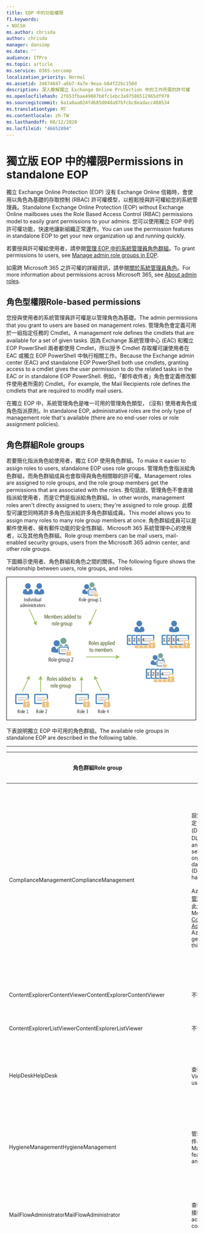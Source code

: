 ```yaml
---
title: EOP 中的功能權限
f1.keywords:
- NOCSH
ms.author: chrisda
author: chrisda
manager: dansimp
ms.date: ''
audience: ITPro
ms.topic: article
ms.service: O365-seccomp
localization_priority: Normal
ms.assetid: 34674847-a6b7-4a7e-9eaa-b64f22bc150d
description: 深入瞭解獨立 Exchange Online Protection 中的工作所需的許可權
ms.openlocfilehash: 2f653fbae49087b8fc1ebc3a97586512965df970
ms.sourcegitcommit: 6a1a8aa024fd685d04da97bfcbc8eadacc488534
ms.translationtype: MT
ms.contentlocale: zh-TW
ms.lasthandoff: 08/12/2020
ms.locfileid: "46652894"
---
```

# <a name="permissions-in-standalone-eop"></a><span data-ttu-id="ec626-103">獨立版 EOP 中的權限</span><span class="sxs-lookup"><span data-stu-id="ec626-103">Permissions in standalone EOP</span></span>

<span data-ttu-id="ec626-104">獨立 Exchange Online Protection (EOP) 沒有 Exchange Online 信箱時，會使用以角色為基礎的存取控制 (RBAC) 許可權模型，以輕鬆授與許可權給您的系統管理員。</span><span class="sxs-lookup"><span data-stu-id="ec626-104">Standalone Exchange Online Protection (EOP) without Exchange Online mailboxes uses the Role Based Access Control (RBAC) permissions model to easily grant permissions to your admins.</span></span> <span data-ttu-id="ec626-105">您可以使用獨立 EOP 中的許可權功能，快速地讓新組織正常運作。</span><span class="sxs-lookup"><span data-stu-id="ec626-105">You can use the permission features in standalone EOP to get your new organization up and running quickly.</span></span>

<span data-ttu-id="ec626-106">若要授與許可權給使用者，請參閱[管理 EOP 中的系統管理員角色群組](manage-admin-role-group-permissions-in-eop.md)。</span><span class="sxs-lookup"><span data-stu-id="ec626-106">To grant permissions to users, see [Manage admin role groups in EOP](manage-admin-role-group-permissions-in-eop.md).</span></span>

<span data-ttu-id="ec626-107">如需跨 Microsoft 365 之許可權的詳細資訊，請參閱[關於系統管理員角色](https://docs.microsoft.com/microsoft-365/admin/add-users/about-admin-roles)。</span><span class="sxs-lookup"><span data-stu-id="ec626-107">For more information about permissions across Microsoft 365, see [About admin roles](https://docs.microsoft.com/microsoft-365/admin/add-users/about-admin-roles).</span></span>

## <a name="role-based-permissions"></a><span data-ttu-id="ec626-108">角色型權限</span><span class="sxs-lookup"><span data-stu-id="ec626-108">Role-based permissions</span></span>

<span data-ttu-id="ec626-109">您授與使用者的系統管理員許可權是以管理角色為基礎。</span><span class="sxs-lookup"><span data-stu-id="ec626-109">The admin permissions that you grant to users are based on management roles.</span></span> <span data-ttu-id="ec626-110">管理角色會定義可用於一組指定任務的 Cmdlet。</span><span class="sxs-lookup"><span data-stu-id="ec626-110">A management role defines the cmdlets that are available for a set of given tasks.</span></span> <span data-ttu-id="ec626-111">因為 Exchange 系統管理中心 (EAC) 和獨立 EOP PowerShell 兩者都使用 Cmdlet，所以授予 Cmdlet 存取權可讓使用者在 EAC 或獨立 EOP PowerShell 中執行相關工作。</span><span class="sxs-lookup"><span data-stu-id="ec626-111">Because the Exchange admin center (EAC) and standalone EOP PowerShell both use cmdlets, granting access to a cmdlet gives the user permission to do the related tasks in the EAC or in standalone EOP PowerShell.</span></span> <span data-ttu-id="ec626-112">例如，「郵件收件者」角色會定義修改郵件使用者所需的 Cmdlet。</span><span class="sxs-lookup"><span data-stu-id="ec626-112">For example, the Mail Recipients role defines the cmdlets that are required to modify mail users.</span></span>

<span data-ttu-id="ec626-113">在獨立 EOP 中，系統管理角色是唯一可用的管理角色類型， (沒有) 使用者角色或角色指派原則。</span><span class="sxs-lookup"><span data-stu-id="ec626-113">In standalone EOP, administrative roles are the only type of management role that's available (there are no end-user roles or role assignment policies).</span></span>

## <a name="role-groups"></a><span data-ttu-id="ec626-114">角色群組</span><span class="sxs-lookup"><span data-stu-id="ec626-114">Role groups</span></span>

<span data-ttu-id="ec626-115">若要簡化指派角色給使用者，獨立 EOP 使用角色群組。</span><span class="sxs-lookup"><span data-stu-id="ec626-115">To make it easier to assign roles to users, standalone EOP uses role groups.</span></span> <span data-ttu-id="ec626-116">管理角色會指派給角色群組，而角色群組成員也會取得與角色相關聯的許可權。</span><span class="sxs-lookup"><span data-stu-id="ec626-116">Management roles are assigned to role groups, and the role group members get the permissions that are associated with the roles.</span></span> <span data-ttu-id="ec626-117">換句話說，管理角色不會直接指派給使用者，而是它們是指派給角色群組。</span><span class="sxs-lookup"><span data-stu-id="ec626-117">In other words, management roles aren't directly assigned to users; they're assigned to role group.</span></span> <span data-ttu-id="ec626-118">此模型可讓您同時將許多角色指派給許多角色群組成員。</span><span class="sxs-lookup"><span data-stu-id="ec626-118">This model allows you to assign many roles to many role group members at once.</span></span> <span data-ttu-id="ec626-119">角色群組成員可以是郵件使用者、擁有郵件功能的安全性群組、Microsoft 365 系統管理中心的使用者，以及其他角色群組。</span><span class="sxs-lookup"><span data-stu-id="ec626-119">Role group members can be mail users, mail-enabled security groups, users from the Microsoft 365 admin center, and other role groups.</span></span>

<span data-ttu-id="ec626-120">下圖顯示使用者、角色群組和角色之間的關係。</span><span class="sxs-lookup"><span data-stu-id="ec626-120">The following figure shows the relationship between users, role groups, and roles.</span></span>

![角色、角色群組和成員關係](../../media/ITPro_Security_RBAC_EXO_SimplifiedRoleGroupRelationship.png)

<span data-ttu-id="ec626-122">下表說明獨立 EOP 中可用的角色群組。</span><span class="sxs-lookup"><span data-stu-id="ec626-122">The available role groups in standalone EOP are described in the following table.</span></span>

****

|<span data-ttu-id="ec626-123">角色群組</span><span class="sxs-lookup"><span data-stu-id="ec626-123">Role group</span></span>|<span data-ttu-id="ec626-124">描述</span><span class="sxs-lookup"><span data-stu-id="ec626-124">Description</span></span>|<span data-ttu-id="ec626-125">已指派預設角色</span><span class="sxs-lookup"><span data-stu-id="ec626-125">Default roles assigned</span></span>|
|---|---|---|
|<span data-ttu-id="ec626-126">ComplianceManagement</span><span class="sxs-lookup"><span data-stu-id="ec626-126">ComplianceManagement</span></span>|<span data-ttu-id="ec626-127">設定及管理組織內的規範設定，包括資料遺失防護 (DLP) （如果您的訂閱具有 DLP 功能）。</span><span class="sxs-lookup"><span data-stu-id="ec626-127">Configure and manage compliance settings within the organization, including data loss prevention (DLP) if your subscription has DLP capabilities.</span></span> <br/><br/> <span data-ttu-id="ec626-128">Azure AD 中的[合規性系統管理員](https://docs.microsoft.com/azure/active-directory/users-groups-roles/directory-assign-admin-roles#compliance-administrator)角色成員會自動取得此角色群組的許可權。</span><span class="sxs-lookup"><span data-stu-id="ec626-128">Members of the [Compliance Administrator](https://docs.microsoft.com/azure/active-directory/users-groups-roles/directory-assign-admin-roles#compliance-administrator) role in Azure AD automatically get the permissions of this role group.</span></span>|<span data-ttu-id="ec626-129">稽核記錄</span><span class="sxs-lookup"><span data-stu-id="ec626-129">Audit Logs</span></span> <br/><br/> <span data-ttu-id="ec626-130">合規性管理</span><span class="sxs-lookup"><span data-stu-id="ec626-130">Compliance Administration</span></span> <br/><br/> <span data-ttu-id="ec626-131">資訊版權管理</span><span class="sxs-lookup"><span data-stu-id="ec626-131">Information Rights Management</span></span> <br/><br/> <span data-ttu-id="ec626-132">保留管理</span><span class="sxs-lookup"><span data-stu-id="ec626-132">Retention Management</span></span> <br/><br/> <span data-ttu-id="ec626-133">僅限檢視稽核記錄</span><span class="sxs-lookup"><span data-stu-id="ec626-133">View-Only Audit Logs</span></span> <br/><br/> <span data-ttu-id="ec626-134">僅限檢視組態</span><span class="sxs-lookup"><span data-stu-id="ec626-134">View-Only Configuration</span></span> <br/><br/> <span data-ttu-id="ec626-135">僅限檢視收件者</span><span class="sxs-lookup"><span data-stu-id="ec626-135">View-Only Recipients</span></span>|
|<span data-ttu-id="ec626-136">ContentExplorerContentViewer</span><span class="sxs-lookup"><span data-stu-id="ec626-136">ContentExplorerContentViewer</span></span>|<span data-ttu-id="ec626-137">不會使用。</span><span class="sxs-lookup"><span data-stu-id="ec626-137">Not used.</span></span>|<span data-ttu-id="ec626-138">資料分類內容檢視器</span><span class="sxs-lookup"><span data-stu-id="ec626-138">Data Classification Content Viewer</span></span>|
|<span data-ttu-id="ec626-139">ContentExplorerListViewer</span><span class="sxs-lookup"><span data-stu-id="ec626-139">ContentExplorerListViewer</span></span>|<span data-ttu-id="ec626-140">不會使用。</span><span class="sxs-lookup"><span data-stu-id="ec626-140">Not used.</span></span>|<span data-ttu-id="ec626-141">資料分類清單檢視器</span><span class="sxs-lookup"><span data-stu-id="ec626-141">Data Classification List Viewer</span></span>|
|<span data-ttu-id="ec626-142">HelpDesk</span><span class="sxs-lookup"><span data-stu-id="ec626-142">HelpDesk</span></span>|<span data-ttu-id="ec626-143">查看和管理郵件使用者。</span><span class="sxs-lookup"><span data-stu-id="ec626-143">View and manage mail users.</span></span>|<span data-ttu-id="ec626-144">重設密碼</span><span class="sxs-lookup"><span data-stu-id="ec626-144">Reset Password</span></span> <br/><br/> <span data-ttu-id="ec626-145">使用者選項</span><span class="sxs-lookup"><span data-stu-id="ec626-145">User Options</span></span> <br/><br/> <span data-ttu-id="ec626-146">僅限檢視收件者</span><span class="sxs-lookup"><span data-stu-id="ec626-146">View-Only Recipients</span></span>|
|<span data-ttu-id="ec626-147">HygieneManagement</span><span class="sxs-lookup"><span data-stu-id="ec626-147">HygieneManagement</span></span>|<span data-ttu-id="ec626-148">管理保護功能 (反垃圾郵件、反惡意程式碼等 ) 。</span><span class="sxs-lookup"><span data-stu-id="ec626-148">Manage protection features (anti-spam, anti-malware, etc.).</span></span>|<span data-ttu-id="ec626-149">傳輸衛生</span><span class="sxs-lookup"><span data-stu-id="ec626-149">Transport Hygiene</span></span> <br/><br/> <span data-ttu-id="ec626-150">僅限檢視組態</span><span class="sxs-lookup"><span data-stu-id="ec626-150">View-Only Configuration</span></span> <br/><br/> <span data-ttu-id="ec626-151">僅限檢視收件者</span><span class="sxs-lookup"><span data-stu-id="ec626-151">View-Only Recipients</span></span>|
|<span data-ttu-id="ec626-152">MailFlowAdministrator</span><span class="sxs-lookup"><span data-stu-id="ec626-152">MailFlowAdministrator</span></span>|<span data-ttu-id="ec626-153">查看及管理公認的網域和連接器</span><span class="sxs-lookup"><span data-stu-id="ec626-153">View and manage accepted domains and connectors</span></span>|<span data-ttu-id="ec626-154">遠端和公認的網域</span><span class="sxs-lookup"><span data-stu-id="ec626-154">Remote and Accepted Domains</span></span> <br/><br/> <span data-ttu-id="ec626-155">僅限檢視收件者</span><span class="sxs-lookup"><span data-stu-id="ec626-155">View-Only Recipients</span></span>|
|<span data-ttu-id="ec626-156">OrganizationManagement</span><span class="sxs-lookup"><span data-stu-id="ec626-156">OrganizationManagement</span></span>|<span data-ttu-id="ec626-157">整個組織的系統管理員存取權，以及執行幾乎任何工作的功能。</span><span class="sxs-lookup"><span data-stu-id="ec626-157">Admin access to the entire organization and the ability to perform almost any task.</span></span> <br/><br/> <span data-ttu-id="ec626-158">Azure AD 中[全域系統管理員](https://docs.microsoft.com/azure/active-directory/users-groups-roles/directory-assign-admin-roles#global-administrator--company-administrator)角色的成員會自動取得此角色群組的許可權。</span><span class="sxs-lookup"><span data-stu-id="ec626-158">Members of the [Global Administrator](https://docs.microsoft.com/azure/active-directory/users-groups-roles/directory-assign-admin-roles#global-administrator--company-administrator) role in Azure AD automatically get the permissions of this role group.</span></span> <br/><br/> <span data-ttu-id="ec626-159">**重要**：由於 OrganizationManagement 角色群組是功能強大的角色，因此只有執行組織層級管理工作的使用者才應成為這個角色群組的成員。</span><span class="sxs-lookup"><span data-stu-id="ec626-159">**Important**: Because the OrganizationManagement role group is a powerful role, only users that perform organizational-level administrative tasks should be members of this role group.</span></span>|<span data-ttu-id="ec626-160">軟體</span><span class="sxs-lookup"><span data-stu-id="ec626-160">AntiMalware</span></span> <br/><br/> <span data-ttu-id="ec626-161">反垃圾郵件</span><span class="sxs-lookup"><span data-stu-id="ec626-161">AntiSpam</span></span> <br/><br/> <span data-ttu-id="ec626-162">稽核記錄</span><span class="sxs-lookup"><span data-stu-id="ec626-162">Audit Logs</span></span> <br/><br/> <span data-ttu-id="ec626-163">合規性系統管理員</span><span class="sxs-lookup"><span data-stu-id="ec626-163">Compliance Administrator</span></span> <br/><br/> <span data-ttu-id="ec626-164">動態通訊群組</span><span class="sxs-lookup"><span data-stu-id="ec626-164">Distribution Groups</span></span> <br/><br/> <span data-ttu-id="ec626-165">資訊版權管理</span><span class="sxs-lookup"><span data-stu-id="ec626-165">Information Rights Management</span></span> <br/><br/> <span data-ttu-id="ec626-166">建立郵件收件者</span><span class="sxs-lookup"><span data-stu-id="ec626-166">Mail Recipient Creation</span></span> <br/><br/> <span data-ttu-id="ec626-167">郵件收件者</span><span class="sxs-lookup"><span data-stu-id="ec626-167">Mail Recipients</span></span> <br/><br/> <span data-ttu-id="ec626-168">郵件追蹤</span><span class="sxs-lookup"><span data-stu-id="ec626-168">Message Tracking</span></span> <br/><br/> <span data-ttu-id="ec626-169">移轉</span><span class="sxs-lookup"><span data-stu-id="ec626-169">Migration</span></span> <br/><br/> <span data-ttu-id="ec626-170">組織用戶端存取</span><span class="sxs-lookup"><span data-stu-id="ec626-170">Organization Client Access</span></span> <br/><br/> <span data-ttu-id="ec626-171">組織組態</span><span class="sxs-lookup"><span data-stu-id="ec626-171">Organization Configuration</span></span> <br/><br/> <span data-ttu-id="ec626-172">組織傳輸設定</span><span class="sxs-lookup"><span data-stu-id="ec626-172">Organization Transport Settings</span></span> <br/><br/> <span data-ttu-id="ec626-173">隔離</span><span class="sxs-lookup"><span data-stu-id="ec626-173">Quarantine</span></span> <br/><br/> <span data-ttu-id="ec626-174">收件者原則</span><span class="sxs-lookup"><span data-stu-id="ec626-174">Recipient Policies</span></span> <br/><br/> <span data-ttu-id="ec626-175">遠端和公認的網域</span><span class="sxs-lookup"><span data-stu-id="ec626-175">Remote and Accepted Domains</span></span> <br/><br/> <span data-ttu-id="ec626-176">重設密碼</span><span class="sxs-lookup"><span data-stu-id="ec626-176">Reset Password</span></span> <br/><br/> <span data-ttu-id="ec626-177">保留管理</span><span class="sxs-lookup"><span data-stu-id="ec626-177">Retention Management</span></span> <br/><br/> <span data-ttu-id="ec626-178">角色管理</span><span class="sxs-lookup"><span data-stu-id="ec626-178">Role Management</span></span> <br/><br/> <span data-ttu-id="ec626-179">安全性系統管理員</span><span class="sxs-lookup"><span data-stu-id="ec626-179">Security Administrator</span></span> <br/><br/> <span data-ttu-id="ec626-180">安全性群組建立和成員資格</span><span class="sxs-lookup"><span data-stu-id="ec626-180">Security Group Creation and Membership</span></span> <br/><br/> <span data-ttu-id="ec626-181">安全性讀取者</span><span class="sxs-lookup"><span data-stu-id="ec626-181">Security Reader</span></span> <br/><br/> <span data-ttu-id="ec626-182">敏感度標籤系統管理員</span><span class="sxs-lookup"><span data-stu-id="ec626-182">Sensitivity Label Administrator</span></span> <br/><br/> <span data-ttu-id="ec626-183">監督</span><span class="sxs-lookup"><span data-stu-id="ec626-183">Supervision</span></span> <br/><br/> <span data-ttu-id="ec626-184">傳輸衛生</span><span class="sxs-lookup"><span data-stu-id="ec626-184">Transport Hygiene</span></span> <br/><br/> <span data-ttu-id="ec626-185">傳輸規則</span><span class="sxs-lookup"><span data-stu-id="ec626-185">Transport Rules</span></span> <br/><br/> <span data-ttu-id="ec626-186">使用者選項</span><span class="sxs-lookup"><span data-stu-id="ec626-186">User Options</span></span> <br/><br/> <span data-ttu-id="ec626-187">View-Only 反惡意程式碼</span><span class="sxs-lookup"><span data-stu-id="ec626-187">View-Only AntiMalware</span></span> <br/><br/> <span data-ttu-id="ec626-188">View-Only 反垃圾郵件</span><span class="sxs-lookup"><span data-stu-id="ec626-188">View-Only AntiSpam</span></span> <br/><br/> <span data-ttu-id="ec626-189">僅限檢視稽核記錄</span><span class="sxs-lookup"><span data-stu-id="ec626-189">View-Only Audit Logs</span></span> <br/><br/> <span data-ttu-id="ec626-190">僅限檢視組態</span><span class="sxs-lookup"><span data-stu-id="ec626-190">View-Only Configuration</span></span> <br/><br/> <span data-ttu-id="ec626-191">View-Only 隔離</span><span class="sxs-lookup"><span data-stu-id="ec626-191">View-Only Quarantine</span></span> <br/><br/> <span data-ttu-id="ec626-192">僅限檢視收件者</span><span class="sxs-lookup"><span data-stu-id="ec626-192">View-Only Recipients</span></span> <br/><br/> <span data-ttu-id="ec626-193">View-Only 威脅情報</span><span class="sxs-lookup"><span data-stu-id="ec626-193">View-Only Threat Intelligence</span></span>|
|<span data-ttu-id="ec626-194">QuarantineAdministrator</span><span class="sxs-lookup"><span data-stu-id="ec626-194">QuarantineAdministrator</span></span>|<span data-ttu-id="ec626-195">管理所有收件者的隔離郵件。</span><span class="sxs-lookup"><span data-stu-id="ec626-195">Manage quarantined messages for all recipients.</span></span>|<span data-ttu-id="ec626-196">隔離</span><span class="sxs-lookup"><span data-stu-id="ec626-196">Quarantine</span></span>|
|<span data-ttu-id="ec626-197">RecipientManagement</span><span class="sxs-lookup"><span data-stu-id="ec626-197">RecipientManagement</span></span>|<span data-ttu-id="ec626-198">建立、管理及移除組織中的收件者物件。</span><span class="sxs-lookup"><span data-stu-id="ec626-198">Create, manage, and remove recipient objects in the organization.</span></span>|<span data-ttu-id="ec626-199">動態通訊群組</span><span class="sxs-lookup"><span data-stu-id="ec626-199">Distribution Groups</span></span> <br/><br/> <span data-ttu-id="ec626-200">建立郵件收件者</span><span class="sxs-lookup"><span data-stu-id="ec626-200">Mail Recipient Creation</span></span> <br/><br/> <span data-ttu-id="ec626-201">郵件收件者</span><span class="sxs-lookup"><span data-stu-id="ec626-201">Mail Recipients</span></span> <br/><br/> <span data-ttu-id="ec626-202">郵件追蹤</span><span class="sxs-lookup"><span data-stu-id="ec626-202">Message Tracking</span></span> <br/><br/> <span data-ttu-id="ec626-203">移轉</span><span class="sxs-lookup"><span data-stu-id="ec626-203">Migration</span></span> <br/><br/> <span data-ttu-id="ec626-204">收件者原則</span><span class="sxs-lookup"><span data-stu-id="ec626-204">Recipient Policies</span></span> <br/><br/> <span data-ttu-id="ec626-205">重設密碼</span><span class="sxs-lookup"><span data-stu-id="ec626-205">Reset Password</span></span>|
|<span data-ttu-id="ec626-206">RecordsManagement</span><span class="sxs-lookup"><span data-stu-id="ec626-206">RecordsManagement</span></span>|<span data-ttu-id="ec626-207">設定符合性功能，例如保留原則標記、郵件分類和郵件流程規則 (也稱為傳輸規則) 。</span><span class="sxs-lookup"><span data-stu-id="ec626-207">Configure compliance features, such as retention policy tags, message classifications, and mail flow rules (also known as transport rules).</span></span>|<span data-ttu-id="ec626-208">郵件追蹤</span><span class="sxs-lookup"><span data-stu-id="ec626-208">Message Tracking</span></span> <br/><br/> <span data-ttu-id="ec626-209">保留管理</span><span class="sxs-lookup"><span data-stu-id="ec626-209">Retention Management</span></span> <br/><br/> <span data-ttu-id="ec626-210">傳輸規則</span><span class="sxs-lookup"><span data-stu-id="ec626-210">Transport Rules</span></span>|
|<span data-ttu-id="ec626-211">SecurityAdministrator</span><span class="sxs-lookup"><span data-stu-id="ec626-211">SecurityAdministrator</span></span>|<span data-ttu-id="ec626-212">設定組織中的所有保護方面 (反垃圾郵件、反惡意程式碼、反欺騙、隔離等等 ) 。</span><span class="sxs-lookup"><span data-stu-id="ec626-212">Configure all aspects of protection in the organization (anti-spam, anti-malware, anti-spoofing, quarantine, etc.).</span></span> <br/><br/> <span data-ttu-id="ec626-213">Azure AD 中的[安全性系統管理員](https://docs.microsoft.com/azure/active-directory/users-groups-roles/directory-assign-admin-roles#security-administrator)角色成員會自動取得此角色群組的許可權。</span><span class="sxs-lookup"><span data-stu-id="ec626-213">Members of the [Security Administrator](https://docs.microsoft.com/azure/active-directory/users-groups-roles/directory-assign-admin-roles#security-administrator) role in Azure AD automatically get the permissions of this role group.</span></span>|<span data-ttu-id="ec626-214">軟體</span><span class="sxs-lookup"><span data-stu-id="ec626-214">AntiMalware</span></span> <br/><br/> <span data-ttu-id="ec626-215">反垃圾郵件</span><span class="sxs-lookup"><span data-stu-id="ec626-215">AntiSpam</span></span> <br/><br/> <span data-ttu-id="ec626-216">稽核記錄</span><span class="sxs-lookup"><span data-stu-id="ec626-216">Audit Logs</span></span> <br/><br/> <span data-ttu-id="ec626-217">隔離</span><span class="sxs-lookup"><span data-stu-id="ec626-217">Quarantine</span></span> <br/><br/> <span data-ttu-id="ec626-218">安全性系統管理員</span><span class="sxs-lookup"><span data-stu-id="ec626-218">Security Administrator</span></span> <br/><br/> <span data-ttu-id="ec626-219">敏感度標籤系統管理員</span><span class="sxs-lookup"><span data-stu-id="ec626-219">Sensitivity Label Administrator</span></span> <br/><br/> <span data-ttu-id="ec626-220">View-Only 反惡意程式碼</span><span class="sxs-lookup"><span data-stu-id="ec626-220">View-Only AntiMalware</span></span> <br/><br/> <span data-ttu-id="ec626-221">View-Only 反垃圾郵件</span><span class="sxs-lookup"><span data-stu-id="ec626-221">View-Only AntiSpam</span></span> <br/><br/> <span data-ttu-id="ec626-222">僅限檢視稽核記錄</span><span class="sxs-lookup"><span data-stu-id="ec626-222">View-Only Audit Logs</span></span> <br/><br/> <span data-ttu-id="ec626-223">View-Only 隔離</span><span class="sxs-lookup"><span data-stu-id="ec626-223">View-Only Quarantine</span></span> <br/><br/> <span data-ttu-id="ec626-224">View-Only 威脅情報</span><span class="sxs-lookup"><span data-stu-id="ec626-224">View-Only Threat Intelligence</span></span>|
|<span data-ttu-id="ec626-225">SecurityReader</span><span class="sxs-lookup"><span data-stu-id="ec626-225">SecurityReader</span></span>|<span data-ttu-id="ec626-226">僅可供查看組織中的所有保護方面 (反垃圾郵件、反惡意程式碼、反欺騙、隔離等 ) 的存取權。</span><span class="sxs-lookup"><span data-stu-id="ec626-226">View-only access to all aspects of protection in the organization (anti-spam, anti-malware, anti-spoofing, quarantine, etc.).</span></span> <br/><br/> <span data-ttu-id="ec626-227">Azure AD 中的[安全性讀者](https://docs.microsoft.com/azure/active-directory/users-groups-roles/directory-assign-admin-roles#security-reader)角色成員會自動取得此角色群組的許可權。</span><span class="sxs-lookup"><span data-stu-id="ec626-227">Members of the [Security Reader](https://docs.microsoft.com/azure/active-directory/users-groups-roles/directory-assign-admin-roles#security-reader) role in Azure AD automatically get the permissions of this role group.</span></span>|<span data-ttu-id="ec626-228">安全性讀取者</span><span class="sxs-lookup"><span data-stu-id="ec626-228">Security Reader</span></span> <br/><br/> <span data-ttu-id="ec626-229">View-Only 反惡意程式碼</span><span class="sxs-lookup"><span data-stu-id="ec626-229">View-Only AntiMalware</span></span> <br/><br/> <span data-ttu-id="ec626-230">View-Only 反垃圾郵件</span><span class="sxs-lookup"><span data-stu-id="ec626-230">View-Only AntiSpam</span></span> <br/><br/> <span data-ttu-id="ec626-231">View-Only 隔離</span><span class="sxs-lookup"><span data-stu-id="ec626-231">View-Only Quarantine</span></span> <br/><br/> <span data-ttu-id="ec626-232">View-Only 威脅情報</span><span class="sxs-lookup"><span data-stu-id="ec626-232">View-Only Threat Intelligence</span></span>|
|<span data-ttu-id="ec626-233">TenantAdmins</span><span class="sxs-lookup"><span data-stu-id="ec626-233">TenantAdmins</span></span>|<span data-ttu-id="ec626-234">這個角色群組中的成員資格能跨服務同步，且為集中管理的。</span><span class="sxs-lookup"><span data-stu-id="ec626-234">Membership in this role group is synchronized across services and managed centrally.</span></span> <span data-ttu-id="ec626-235">根據預設，此角色群組不會被指派任何角色。</span><span class="sxs-lookup"><span data-stu-id="ec626-235">By default, this role group is not assigned any roles.</span></span> <span data-ttu-id="ec626-236">不過，它會是「組織管理」角色群組的成員，並會繼承這些許可權。</span><span class="sxs-lookup"><span data-stu-id="ec626-236">However, it will be a member of the Organization Management role group and will inherit those permissions.</span></span>|<span data-ttu-id="ec626-237">無</span><span class="sxs-lookup"><span data-stu-id="ec626-237">none</span></span>|
|<span data-ttu-id="ec626-238">ViewOnlyOrganizationManagement</span><span class="sxs-lookup"><span data-stu-id="ec626-238">ViewOnlyOrganizationManagement</span></span>|<span data-ttu-id="ec626-239">查看組織中的收件者、保護和設定物件及其屬性。</span><span class="sxs-lookup"><span data-stu-id="ec626-239">View recipient, protection, and configuration objects and their properties in the organization.</span></span>|<span data-ttu-id="ec626-240">合規性系統管理員</span><span class="sxs-lookup"><span data-stu-id="ec626-240">Compliance Administrator</span></span> <br/><br/> <span data-ttu-id="ec626-241">安全性系統管理員</span><span class="sxs-lookup"><span data-stu-id="ec626-241">Security Administrator</span></span> <br/><br/> <span data-ttu-id="ec626-242">安全性讀取者</span><span class="sxs-lookup"><span data-stu-id="ec626-242">Security Reader</span></span> <br/><br/> <span data-ttu-id="ec626-243">敏感度標籤系統管理員</span><span class="sxs-lookup"><span data-stu-id="ec626-243">Sensitivity Label Administrator</span></span> <br/><br/> <span data-ttu-id="ec626-244">僅限檢視組態</span><span class="sxs-lookup"><span data-stu-id="ec626-244">View-Only Configuration</span></span> <br/><br/> <span data-ttu-id="ec626-245">僅限檢視收件者</span><span class="sxs-lookup"><span data-stu-id="ec626-245">View-Only Recipients</span></span>|
|

<span data-ttu-id="ec626-246">如果您在只有少數系統管理員的小型組織中工作，您可能只需要將這些使用者新增至組織管理角色群組，而且您可能永遠不需要使用其他角色群組。</span><span class="sxs-lookup"><span data-stu-id="ec626-246">If you work in a small organization that has only a few admins, you might need to add those users to the Organization Management role group only, and you may never need to use the other role groups.</span></span> <span data-ttu-id="ec626-247">如果您在較大的組織中工作，則可能會有管理員執行特定工作，例如收件者設定。</span><span class="sxs-lookup"><span data-stu-id="ec626-247">If you work in a larger organization, you might have admins who perform specific tasks, such as recipient configuration.</span></span> <span data-ttu-id="ec626-248">在這種情況下，您可能會將一個系統管理員新增至 [收件者管理] 角色群組，並將另一個系統管理員新增至組織管理角色群組。</span><span class="sxs-lookup"><span data-stu-id="ec626-248">In those cases, you might add one admin to the Recipient Management role group, and another admin to the Organization Management role group.</span></span> <span data-ttu-id="ec626-249">這些系統管理員可以管理其特定區域，但不會有管理其不負責之區域的許可權。</span><span class="sxs-lookup"><span data-stu-id="ec626-249">Those admins can then manage their specific areas, but they won't have permissions to manage areas they're not responsible for.</span></span>

<span data-ttu-id="ec626-250">如果 Exchange Online 中的內建角色群組與您的系統管理員職責不符，您可以建立角色群組並新增角色到這些群組。</span><span class="sxs-lookup"><span data-stu-id="ec626-250">If the built-in role groups in Exchange Online don't match the job function of your administrators, you can create role groups and add roles to them.</span></span> <span data-ttu-id="ec626-251">如需詳細資訊，請參閱[Manage role groups in 獨立 EOP](manage-admin-role-group-permissions-in-eop.md)。</span><span class="sxs-lookup"><span data-stu-id="ec626-251">For more information, see [Manage role groups in standalone EOP](manage-admin-role-group-permissions-in-eop.md).</span></span>

## <a name="roles"></a><span data-ttu-id="ec626-252">角色</span><span class="sxs-lookup"><span data-stu-id="ec626-252">Roles</span></span>

<span data-ttu-id="ec626-253">下表說明獨立 EOP 中可用的內建角色。</span><span class="sxs-lookup"><span data-stu-id="ec626-253">The built-in roles that are available in standalone EOP are described in the following table.</span></span>

****

|<span data-ttu-id="ec626-254">Role \* \*</span><span class="sxs-lookup"><span data-stu-id="ec626-254">Role\*\*</span></span>|<span data-ttu-id="ec626-255">描述</span><span class="sxs-lookup"><span data-stu-id="ec626-255">Description</span></span>|<span data-ttu-id="ec626-256">預設角色群組指派</span><span class="sxs-lookup"><span data-stu-id="ec626-256">Default role group assignments</span></span>|
|---|---|---|
|<span data-ttu-id="ec626-257">軟體</span><span class="sxs-lookup"><span data-stu-id="ec626-257">AntiMalware</span></span>|<span data-ttu-id="ec626-258">查看及修改反惡意程式碼功能的設定和報告。</span><span class="sxs-lookup"><span data-stu-id="ec626-258">View and modify the configuration and reports for anti-malware features.</span></span>|<span data-ttu-id="ec626-259">OrganizationManagement</span><span class="sxs-lookup"><span data-stu-id="ec626-259">OrganizationManagement</span></span> <br/><br/> <span data-ttu-id="ec626-260">SecurityAdministrator</span><span class="sxs-lookup"><span data-stu-id="ec626-260">SecurityAdministrator</span></span>|
|<span data-ttu-id="ec626-261">反垃圾郵件</span><span class="sxs-lookup"><span data-stu-id="ec626-261">AntiSpam</span></span>|<span data-ttu-id="ec626-262">查看及修改反垃圾郵件功能的設定和報告。</span><span class="sxs-lookup"><span data-stu-id="ec626-262">View and modify the configuration and reports for anti-spam features.</span></span>|<span data-ttu-id="ec626-263">OrganizationManagement</span><span class="sxs-lookup"><span data-stu-id="ec626-263">OrganizationManagement</span></span> <br/><br/> <span data-ttu-id="ec626-264">SecurityAdministrator</span><span class="sxs-lookup"><span data-stu-id="ec626-264">SecurityAdministrator</span></span>|
|<span data-ttu-id="ec626-265">稽核記錄</span><span class="sxs-lookup"><span data-stu-id="ec626-265">Audit Logs</span></span>|<span data-ttu-id="ec626-266">搜尋系統管理員的審計記錄檔，然後查看結果。</span><span class="sxs-lookup"><span data-stu-id="ec626-266">Search the administrator audit log and view the results.</span></span>|<span data-ttu-id="ec626-267">ComplianceManagement</span><span class="sxs-lookup"><span data-stu-id="ec626-267">ComplianceManagement</span></span> <br/><br/> <span data-ttu-id="ec626-268">OrganizationManagement</span><span class="sxs-lookup"><span data-stu-id="ec626-268">OrganizationManagement</span></span> <br/><br/> <span data-ttu-id="ec626-269">SecurityAdministrator</span><span class="sxs-lookup"><span data-stu-id="ec626-269">SecurityAdministrator</span></span>|
|<span data-ttu-id="ec626-270">合規性管理員<sup>\*</sup></span><span class="sxs-lookup"><span data-stu-id="ec626-270">Compliance Administrator<sup>\*</sup></span></span>||<span data-ttu-id="ec626-271">ComplianceManagement</span><span class="sxs-lookup"><span data-stu-id="ec626-271">ComplianceManagement</span></span> <br/><br/> <span data-ttu-id="ec626-272">OrganizationManagement</span><span class="sxs-lookup"><span data-stu-id="ec626-272">OrganizationManagement</span></span> <br/><br/> <span data-ttu-id="ec626-273">ViewOnlyOrganizationManagement</span><span class="sxs-lookup"><span data-stu-id="ec626-273">ViewOnlyOrganizationManagement</span></span>|
|<span data-ttu-id="ec626-274">資料分類內容檢視器<sup>\*</sup></span><span class="sxs-lookup"><span data-stu-id="ec626-274">Data Classification Content Viewer<sup>\*</sup></span></span>||<span data-ttu-id="ec626-275">ContentExplorerContentViewer</span><span class="sxs-lookup"><span data-stu-id="ec626-275">ContentExplorerContentViewer</span></span>|
|<span data-ttu-id="ec626-276">資料分類清單檢視器<sup>\*</sup></span><span class="sxs-lookup"><span data-stu-id="ec626-276">Data Classification List Viewer<sup>\*</sup></span></span>||
|<span data-ttu-id="ec626-277">動態通訊群組</span><span class="sxs-lookup"><span data-stu-id="ec626-277">Distribution Groups</span></span>|<span data-ttu-id="ec626-278">建立及管理所有通訊群組、擁有郵件功能的安全性群組和成員。</span><span class="sxs-lookup"><span data-stu-id="ec626-278">Create and manage all distribution groups, mail-enabled security groups, and members.</span></span>|<span data-ttu-id="ec626-279">OrganizationManagement</span><span class="sxs-lookup"><span data-stu-id="ec626-279">OrganizationManagement</span></span> <br/><br/> <span data-ttu-id="ec626-280">RecipientManagement</span><span class="sxs-lookup"><span data-stu-id="ec626-280">RecipientManagement</span></span>|
|<span data-ttu-id="ec626-281">資訊版權管理<sup>\*</sup></span><span class="sxs-lookup"><span data-stu-id="ec626-281">Information Rights Management<sup>\*</sup></span></span>||<span data-ttu-id="ec626-282">ComplianceManagement</span><span class="sxs-lookup"><span data-stu-id="ec626-282">ComplianceManagement</span></span> <br/><br/> <span data-ttu-id="ec626-283">OrganizationManagement</span><span class="sxs-lookup"><span data-stu-id="ec626-283">OrganizationManagement</span></span>|
|<span data-ttu-id="ec626-284">建立郵件收件者</span><span class="sxs-lookup"><span data-stu-id="ec626-284">Mail Recipient Creation</span></span>|<span data-ttu-id="ec626-285">建立及移除郵件使用者。</span><span class="sxs-lookup"><span data-stu-id="ec626-285">Create and remove mail users.</span></span>|<span data-ttu-id="ec626-286">OrganizationManagement</span><span class="sxs-lookup"><span data-stu-id="ec626-286">OrganizationManagement</span></span> <br/><br/> <span data-ttu-id="ec626-287">RecipientManagement</span><span class="sxs-lookup"><span data-stu-id="ec626-287">RecipientManagement</span></span>|
|<span data-ttu-id="ec626-288">郵件收件者</span><span class="sxs-lookup"><span data-stu-id="ec626-288">Mail Recipients</span></span>|<span data-ttu-id="ec626-289">修改現有的郵件使用者。</span><span class="sxs-lookup"><span data-stu-id="ec626-289">Modify existing mail users.</span></span>|<span data-ttu-id="ec626-290">OrganizationManagement</span><span class="sxs-lookup"><span data-stu-id="ec626-290">OrganizationManagement</span></span> <br/><br/> <span data-ttu-id="ec626-291">RecipientManagement</span><span class="sxs-lookup"><span data-stu-id="ec626-291">RecipientManagement</span></span>|
|<span data-ttu-id="ec626-292">郵件追蹤<sup>\*</sup></span><span class="sxs-lookup"><span data-stu-id="ec626-292">Message Tracking<sup>\*</sup></span></span>||<span data-ttu-id="ec626-293">OrganizationManagement</span><span class="sxs-lookup"><span data-stu-id="ec626-293">OrganizationManagement</span></span> <br/><br/> <span data-ttu-id="ec626-294">RecipientManagement</span><span class="sxs-lookup"><span data-stu-id="ec626-294">RecipientManagement</span></span> <br/><br/> <span data-ttu-id="ec626-295">記錄管理</span><span class="sxs-lookup"><span data-stu-id="ec626-295">Records Management</span></span>|
|<span data-ttu-id="ec626-296">遷移<sup>\*</sup></span><span class="sxs-lookup"><span data-stu-id="ec626-296">Migration<sup>\*</sup></span></span>||<span data-ttu-id="ec626-297">OrganizationManagement</span><span class="sxs-lookup"><span data-stu-id="ec626-297">OrganizationManagement</span></span> <br/><br/> <span data-ttu-id="ec626-298">RecipientManagement</span><span class="sxs-lookup"><span data-stu-id="ec626-298">RecipientManagement</span></span>|
|<span data-ttu-id="ec626-299">MyBaseOptions</span><span class="sxs-lookup"><span data-stu-id="ec626-299">MyBaseOptions</span></span>|<span data-ttu-id="ec626-300">允許使用者查看其專屬的隔離郵件。</span><span class="sxs-lookup"><span data-stu-id="ec626-300">Allows users to view their own quarantined messages.</span></span> <br/><br/> <span data-ttu-id="ec626-301">這個角色會自動指派給使用者，而且您無法手動指派。</span><span class="sxs-lookup"><span data-stu-id="ec626-301">This role is automatically assigned to users, and you can't assign it manually.</span></span>|<span data-ttu-id="ec626-302">無</span><span class="sxs-lookup"><span data-stu-id="ec626-302">none</span></span>|
|<span data-ttu-id="ec626-303">組織用戶端存取<sup>\*</sup></span><span class="sxs-lookup"><span data-stu-id="ec626-303">Organization Client Access<sup>\*</sup></span></span>||<span data-ttu-id="ec626-304">OrganizationManagement</span><span class="sxs-lookup"><span data-stu-id="ec626-304">OrganizationManagement</span></span>|
|<span data-ttu-id="ec626-305">組織組態</span><span class="sxs-lookup"><span data-stu-id="ec626-305">Organization Configuration</span></span>|<span data-ttu-id="ec626-306">檢視報告。</span><span class="sxs-lookup"><span data-stu-id="ec626-306">View reports.</span></span>|<span data-ttu-id="ec626-307">OrganizationManagement</span><span class="sxs-lookup"><span data-stu-id="ec626-307">OrganizationManagement</span></span>|
|<span data-ttu-id="ec626-308">組織傳輸設定<sup>\*</sup></span><span class="sxs-lookup"><span data-stu-id="ec626-308">Organization Transport Settings<sup>\*</sup></span></span>||<span data-ttu-id="ec626-309">OrganizationManagement</span><span class="sxs-lookup"><span data-stu-id="ec626-309">OrganizationManagement</span></span>|
|<span data-ttu-id="ec626-310">隔離</span><span class="sxs-lookup"><span data-stu-id="ec626-310">Quarantine</span></span>|<span data-ttu-id="ec626-311">管理所有收件者的所有類型的隔離郵件。</span><span class="sxs-lookup"><span data-stu-id="ec626-311">Manage all types of quarantined message for all recipients.</span></span>|<span data-ttu-id="ec626-312">OrganizationManagement</span><span class="sxs-lookup"><span data-stu-id="ec626-312">OrganizationManagement</span></span> <br/><br/> <span data-ttu-id="ec626-313">QuarantineAdministrator</span><span class="sxs-lookup"><span data-stu-id="ec626-313">QuarantineAdministrator</span></span> <br/><br/> <span data-ttu-id="ec626-314">SecurityAdministrator</span><span class="sxs-lookup"><span data-stu-id="ec626-314">SecurityAdministrator</span></span>|
|<span data-ttu-id="ec626-315">收件者原則<sup>\*</sup></span><span class="sxs-lookup"><span data-stu-id="ec626-315">Recipient Policies<sup>\*</sup></span></span>||<span data-ttu-id="ec626-316">OrganizationManagement</span><span class="sxs-lookup"><span data-stu-id="ec626-316">OrganizationManagement</span></span> <br/><br/> <span data-ttu-id="ec626-317">RecipientManagement</span><span class="sxs-lookup"><span data-stu-id="ec626-317">RecipientManagement</span></span>|
|<span data-ttu-id="ec626-318">遠端和公認的網域</span><span class="sxs-lookup"><span data-stu-id="ec626-318">Remote and Accepted Domains</span></span>|<span data-ttu-id="ec626-319">管理遠端網域、公認的網域和連接器。</span><span class="sxs-lookup"><span data-stu-id="ec626-319">Manage remote domains, accepted domains, and connectors.</span></span>|<span data-ttu-id="ec626-320">MailFlowAdministrator</span><span class="sxs-lookup"><span data-stu-id="ec626-320">MailFlowAdministrator</span></span> <br/><br/> <span data-ttu-id="ec626-321">OrganizationManagement</span><span class="sxs-lookup"><span data-stu-id="ec626-321">OrganizationManagement</span></span>|
|<span data-ttu-id="ec626-322">重設密碼<sup>\*</sup></span><span class="sxs-lookup"><span data-stu-id="ec626-322">Reset Password<sup>\*</sup></span></span>||<span data-ttu-id="ec626-323">HelpDesk</span><span class="sxs-lookup"><span data-stu-id="ec626-323">HelpDesk</span></span> <br/><br/> <span data-ttu-id="ec626-324">OrganizationManagement</span><span class="sxs-lookup"><span data-stu-id="ec626-324">OrganizationManagement</span></span> <br/><br/> <span data-ttu-id="ec626-325">RecipientManagement</span><span class="sxs-lookup"><span data-stu-id="ec626-325">RecipientManagement</span></span>|
|<span data-ttu-id="ec626-326">保留管理<sup>\*</sup></span><span class="sxs-lookup"><span data-stu-id="ec626-326">Retention Management<sup>\*</sup></span></span>||<span data-ttu-id="ec626-327">ComplianceManagement</span><span class="sxs-lookup"><span data-stu-id="ec626-327">ComplianceManagement</span></span> <br/><br/> <span data-ttu-id="ec626-328">OrganizationManagement</span><span class="sxs-lookup"><span data-stu-id="ec626-328">OrganizationManagement</span></span> <br/><br/> <span data-ttu-id="ec626-329">RecordsManagement</span><span class="sxs-lookup"><span data-stu-id="ec626-329">RecordsManagement</span></span>|
|<span data-ttu-id="ec626-330">角色管理</span><span class="sxs-lookup"><span data-stu-id="ec626-330">Role Management</span></span>|<span data-ttu-id="ec626-331">建立及管理角色群組。</span><span class="sxs-lookup"><span data-stu-id="ec626-331">Create and manage role groups.</span></span>|<span data-ttu-id="ec626-332">OrganizationManagement</span><span class="sxs-lookup"><span data-stu-id="ec626-332">OrganizationManagement</span></span>|
|<span data-ttu-id="ec626-333">安全性系統管理員</span><span class="sxs-lookup"><span data-stu-id="ec626-333">Security Administrator</span></span>|<span data-ttu-id="ec626-334">管理所有安全性和保護功能的設定和報告。</span><span class="sxs-lookup"><span data-stu-id="ec626-334">Manage the configuration and reports for all security and protection features.</span></span>|<span data-ttu-id="ec626-335">OrganizationManagement</span><span class="sxs-lookup"><span data-stu-id="ec626-335">OrganizationManagement</span></span> <br/><br/> <span data-ttu-id="ec626-336">SecurityAdministrator</span><span class="sxs-lookup"><span data-stu-id="ec626-336">SecurityAdministrator</span></span> <br/><br/> <span data-ttu-id="ec626-337">ViewOnlyOrganizationManagement</span><span class="sxs-lookup"><span data-stu-id="ec626-337">ViewOnlyOrganizationManagement</span></span>|
|<span data-ttu-id="ec626-338">安全性群組建立和成員資格</span><span class="sxs-lookup"><span data-stu-id="ec626-338">Security Group Creation and Membership</span></span>|<span data-ttu-id="ec626-339">建立和管理擁有郵件功能的安全性群組。</span><span class="sxs-lookup"><span data-stu-id="ec626-339">Create and manage mail-enabled security groups.</span></span>|<span data-ttu-id="ec626-340">OrganizationManagement</span><span class="sxs-lookup"><span data-stu-id="ec626-340">OrganizationManagement</span></span>|
|<span data-ttu-id="ec626-341">安全性讀取者</span><span class="sxs-lookup"><span data-stu-id="ec626-341">Security Reader</span></span>|<span data-ttu-id="ec626-342">查看安全性和保護功能的設定和報告。</span><span class="sxs-lookup"><span data-stu-id="ec626-342">View the configuration and reports for security and protection features.</span></span>|<span data-ttu-id="ec626-343">組織管理</span><span class="sxs-lookup"><span data-stu-id="ec626-343">Organization Management</span></span> <br/><br/> <span data-ttu-id="ec626-344">SecurityReader</span><span class="sxs-lookup"><span data-stu-id="ec626-344">SecurityReader</span></span> <br/><br/> <span data-ttu-id="ec626-345">ViewOnlyOrganizationManagement</span><span class="sxs-lookup"><span data-stu-id="ec626-345">ViewOnlyOrganizationManagement</span></span>|
|<span data-ttu-id="ec626-346">敏感度標籤管理員<sup>\*</sup></span><span class="sxs-lookup"><span data-stu-id="ec626-346">Sensitivity Label Administrator<sup>\*</sup></span></span>||<span data-ttu-id="ec626-347">OrganizationManagement</span><span class="sxs-lookup"><span data-stu-id="ec626-347">OrganizationManagement</span></span> <br/><br/> <span data-ttu-id="ec626-348">SecurityAdministrator</span><span class="sxs-lookup"><span data-stu-id="ec626-348">SecurityAdministrator</span></span> <br/><br/> <span data-ttu-id="ec626-349">ViewOnlyOrganizationManagement</span><span class="sxs-lookup"><span data-stu-id="ec626-349">ViewOnlyOrganizationManagement</span></span>|
|<span data-ttu-id="ec626-350">監督<sup>\*</sup></span><span class="sxs-lookup"><span data-stu-id="ec626-350">Supervision<sup>\*</sup></span></span>||<span data-ttu-id="ec626-351">OrganizationManagement</span><span class="sxs-lookup"><span data-stu-id="ec626-351">OrganizationManagement</span></span>|
|<span data-ttu-id="ec626-352">傳輸衛生</span><span class="sxs-lookup"><span data-stu-id="ec626-352">Transport Hygiene</span></span>|<span data-ttu-id="ec626-353">管理反惡意程式碼、反垃圾郵件功能和反欺騙功能。</span><span class="sxs-lookup"><span data-stu-id="ec626-353">Manage anti-malware, anti-spam features, and anti-spoofing features.</span></span>|<span data-ttu-id="ec626-354">HygieneManagement</span><span class="sxs-lookup"><span data-stu-id="ec626-354">HygieneManagement</span></span> <br/><br/> <span data-ttu-id="ec626-355">OrganizationManagement</span><span class="sxs-lookup"><span data-stu-id="ec626-355">OrganizationManagement</span></span>|
|<span data-ttu-id="ec626-356">傳輸規則</span><span class="sxs-lookup"><span data-stu-id="ec626-356">Transport Rules</span></span>|<span data-ttu-id="ec626-357">建立及管理郵件流程規則 (也稱為傳輸規則) 。</span><span class="sxs-lookup"><span data-stu-id="ec626-357">Create and manage mail flow rules (also known as transport rules).</span></span>|<span data-ttu-id="ec626-358">OrganizationManagement</span><span class="sxs-lookup"><span data-stu-id="ec626-358">OrganizationManagement</span></span> <br/><br/> <span data-ttu-id="ec626-359">RecordsManagement</span><span class="sxs-lookup"><span data-stu-id="ec626-359">RecordsManagement</span></span>|
|<span data-ttu-id="ec626-360">使用者選項</span><span class="sxs-lookup"><span data-stu-id="ec626-360">User Options</span></span>|<span data-ttu-id="ec626-361">修改現有的郵件使用者。</span><span class="sxs-lookup"><span data-stu-id="ec626-361">Modify existing mail users.</span></span>|<span data-ttu-id="ec626-362">HelpDesk</span><span class="sxs-lookup"><span data-stu-id="ec626-362">HelpDesk</span></span> <br/><br/> <span data-ttu-id="ec626-363">OrganizationManagement</span><span class="sxs-lookup"><span data-stu-id="ec626-363">OrganizationManagement</span></span>|
|<span data-ttu-id="ec626-364">View-Only 反惡意程式碼</span><span class="sxs-lookup"><span data-stu-id="ec626-364">View-Only AntiMalware</span></span>|<span data-ttu-id="ec626-365">查看反惡意程式碼功能的設定和報告。</span><span class="sxs-lookup"><span data-stu-id="ec626-365">View the configuration and reports for anti-malware features.</span></span>|<span data-ttu-id="ec626-366">OrganizationManagement</span><span class="sxs-lookup"><span data-stu-id="ec626-366">OrganizationManagement</span></span> <br/><br/> <span data-ttu-id="ec626-367">SecurityAdministrator</span><span class="sxs-lookup"><span data-stu-id="ec626-367">SecurityAdministrator</span></span> <br/><br/> <span data-ttu-id="ec626-368">SecurityReader</span><span class="sxs-lookup"><span data-stu-id="ec626-368">SecurityReader</span></span>|
|<span data-ttu-id="ec626-369">View-Only 反垃圾郵件</span><span class="sxs-lookup"><span data-stu-id="ec626-369">View-Only AntiSpam</span></span>|<span data-ttu-id="ec626-370">查看反垃圾郵件功能的設定和報告。</span><span class="sxs-lookup"><span data-stu-id="ec626-370">View the configuration and reports for anti-spam features.</span></span>|<span data-ttu-id="ec626-371">OrganizationManagement</span><span class="sxs-lookup"><span data-stu-id="ec626-371">OrganizationManagement</span></span> <br/><br/> <span data-ttu-id="ec626-372">SecurityAdministrator</span><span class="sxs-lookup"><span data-stu-id="ec626-372">SecurityAdministrator</span></span> <br/><br/> <span data-ttu-id="ec626-373">SecurityReader</span><span class="sxs-lookup"><span data-stu-id="ec626-373">SecurityReader</span></span>|
|<span data-ttu-id="ec626-374">僅限檢視稽核記錄</span><span class="sxs-lookup"><span data-stu-id="ec626-374">View-Only Audit Logs</span></span>|<span data-ttu-id="ec626-375">搜尋系統管理員的審計記錄檔，然後查看結果。</span><span class="sxs-lookup"><span data-stu-id="ec626-375">Search the administrator audit log and view the results.</span></span>|<span data-ttu-id="ec626-376">ComplianceManagement</span><span class="sxs-lookup"><span data-stu-id="ec626-376">ComplianceManagement</span></span> <br/><br/> <span data-ttu-id="ec626-377">OrganizationManagement</span><span class="sxs-lookup"><span data-stu-id="ec626-377">OrganizationManagement</span></span> <br/><br/> <span data-ttu-id="ec626-378">SecurityAdministrator</span><span class="sxs-lookup"><span data-stu-id="ec626-378">SecurityAdministrator</span></span>|
|<span data-ttu-id="ec626-379">僅限檢視組態</span><span class="sxs-lookup"><span data-stu-id="ec626-379">View-Only Configuration</span></span>|<span data-ttu-id="ec626-380">查看組織中的所有組織和郵件流程 (非收件者) 設定。</span><span class="sxs-lookup"><span data-stu-id="ec626-380">View all of the organization and mail flow (non-recipient) settings in the organization.</span></span>|<span data-ttu-id="ec626-381">ComplianceManagement</span><span class="sxs-lookup"><span data-stu-id="ec626-381">ComplianceManagement</span></span> <br/><br/> <span data-ttu-id="ec626-382">HygieneManagement</span><span class="sxs-lookup"><span data-stu-id="ec626-382">HygieneManagement</span></span> <br/><br/> <span data-ttu-id="ec626-383">OrganizationManagement</span><span class="sxs-lookup"><span data-stu-id="ec626-383">OrganizationManagement</span></span> <br/><br/> <span data-ttu-id="ec626-384">ViewOnlyOrganizationManagement</span><span class="sxs-lookup"><span data-stu-id="ec626-384">ViewOnlyOrganizationManagement</span></span>|
|<span data-ttu-id="ec626-385">View-Only 隔離</span><span class="sxs-lookup"><span data-stu-id="ec626-385">View-Only Quarantine</span></span>|<span data-ttu-id="ec626-386">查看所有收件者的所有隔離郵件。</span><span class="sxs-lookup"><span data-stu-id="ec626-386">View all quarantined messages for all recipients.</span></span>|<span data-ttu-id="ec626-387">OrganizationManagement</span><span class="sxs-lookup"><span data-stu-id="ec626-387">OrganizationManagement</span></span> <br/><br/> <span data-ttu-id="ec626-388">SecurityAdministrator</span><span class="sxs-lookup"><span data-stu-id="ec626-388">SecurityAdministrator</span></span> <br/><br/> <span data-ttu-id="ec626-389">SecurityReader</span><span class="sxs-lookup"><span data-stu-id="ec626-389">SecurityReader</span></span>|
|<span data-ttu-id="ec626-390">僅限檢視收件者</span><span class="sxs-lookup"><span data-stu-id="ec626-390">View-Only Recipients</span></span>|<span data-ttu-id="ec626-391">View 收件者屬性並執行郵件追蹤。</span><span class="sxs-lookup"><span data-stu-id="ec626-391">View recipient properties and run message trace.</span></span>|<span data-ttu-id="ec626-392">ComplianceManagement</span><span class="sxs-lookup"><span data-stu-id="ec626-392">ComplianceManagement</span></span> <br/><br/> <span data-ttu-id="ec626-393">HelpDesk</span><span class="sxs-lookup"><span data-stu-id="ec626-393">HelpDesk</span></span> <br/><br/> <span data-ttu-id="ec626-394">HygieneManagement</span><span class="sxs-lookup"><span data-stu-id="ec626-394">HygieneManagement</span></span> <br/><br/> <span data-ttu-id="ec626-395">MailFlowAdministrator</span><span class="sxs-lookup"><span data-stu-id="ec626-395">MailFlowAdministrator</span></span> <br/><br/>  <span data-ttu-id="ec626-396">OrganizationManagement</span><span class="sxs-lookup"><span data-stu-id="ec626-396">OrganizationManagement</span></span> <br/><br/> <span data-ttu-id="ec626-397">ViewOnlyOrganizationManagement</span><span class="sxs-lookup"><span data-stu-id="ec626-397">ViewOnlyOrganizationManagement</span></span>|
|<span data-ttu-id="ec626-398">View-Only 威脅情報<sup>\*</sup></span><span class="sxs-lookup"><span data-stu-id="ec626-398">View-Only Threat Intelligence<sup>\*</sup></span></span>||<span data-ttu-id="ec626-399">OrganizationManagement</span><span class="sxs-lookup"><span data-stu-id="ec626-399">OrganizationManagement</span></span> <br/><br/> <span data-ttu-id="ec626-400">SecurityAdministrator</span><span class="sxs-lookup"><span data-stu-id="ec626-400">SecurityAdministrator</span></span> <br/><br/> <span data-ttu-id="ec626-401">SecurityReader</span><span class="sxs-lookup"><span data-stu-id="ec626-401">SecurityReader</span></span>|
|

<span data-ttu-id="ec626-402"><sup>\*</sup>雖然此角色可用，但在獨立 EOP 中基本上不會有任何作用。</span><span class="sxs-lookup"><span data-stu-id="ec626-402"><sup>\*</sup> Although this role is available, it basically does nothing useful in standalone EOP.</span></span>

## <a name="microsoft-365-permissions-in-standalone-eop"></a><span data-ttu-id="ec626-403">獨立 EOP 中的 Microsoft 365 許可權</span><span class="sxs-lookup"><span data-stu-id="ec626-403">Microsoft 365 permissions in standalone EOP</span></span>

<span data-ttu-id="ec626-404">當您在 Microsoft 365 系統管理中心中建立使用者時，您可以選擇是否要為使用者指派各種系統管理角色，例如全域管理員、服務管理員、密碼管理員等等。</span><span class="sxs-lookup"><span data-stu-id="ec626-404">When you create a user in the Microsoft 365 admin center, you can choose whether to assign various administrative roles, such as Global admin, Service admin, Password admin, and so on, to the user.</span></span> <span data-ttu-id="ec626-405">部分（並非所有） Microsoft 365 角色會授與使用者在 EOP 中的系統管理許可權。</span><span class="sxs-lookup"><span data-stu-id="ec626-405">Some, but not all, Microsoft 365 roles grant the user administrative permissions in EOP.</span></span>

> [!NOTE]
> <span data-ttu-id="ec626-406">您用來建立獨立 EOP 組織的帳戶會自動指派給全域系統管理員角色。</span><span class="sxs-lookup"><span data-stu-id="ec626-406">The account you used to create your standalone EOP organization is automatically assigned to the Global admin role.</span></span>

<span data-ttu-id="ec626-407">下表列出 Microsoft 365 角色和其對應的獨立 EOP 角色群組。</span><span class="sxs-lookup"><span data-stu-id="ec626-407">The following table lists the Microsoft 365 roles and the standalone EOP role groups that they correspond to.</span></span> <span data-ttu-id="ec626-408">如需這些角色的相關資訊，請參閱[關於系統管理員角色](https://docs.microsoft.com/microsoft-365/admin/add-users/about-admin-roles)。</span><span class="sxs-lookup"><span data-stu-id="ec626-408">For more information about these roles, see [About admin roles](https://docs.microsoft.com/microsoft-365/admin/add-users/about-admin-roles).</span></span>

****

|<span data-ttu-id="ec626-409">Microsoft 365 角色</span><span class="sxs-lookup"><span data-stu-id="ec626-409">Microsoft 365 role</span></span>|<span data-ttu-id="ec626-410">EOP 角色群組</span><span class="sxs-lookup"><span data-stu-id="ec626-410">EOP role group</span></span>|
|---|---|
|<span data-ttu-id="ec626-411">Exchange 系統管理員</span><span class="sxs-lookup"><span data-stu-id="ec626-411">Exchange admin</span></span>|<span data-ttu-id="ec626-412">OrganizationManagement</span><span class="sxs-lookup"><span data-stu-id="ec626-412">OrganizationManagement</span></span>|
|<span data-ttu-id="ec626-413">全域系統管理員</span><span class="sxs-lookup"><span data-stu-id="ec626-413">Global admin</span></span>|<span data-ttu-id="ec626-414">OrganizationManagement</span><span class="sxs-lookup"><span data-stu-id="ec626-414">OrganizationManagement</span></span> <br/><br/> <span data-ttu-id="ec626-415">**附注**：全域系統管理員角色和 OrganizationManagement 角色群組會使用特殊的「公司系統管理員」角色群組進行結合。</span><span class="sxs-lookup"><span data-stu-id="ec626-415">**Note**: The Global admin role and the OrganizationManagement role group are tied together using a special Company Administrator role group.</span></span> <span data-ttu-id="ec626-416">公司系統管理員角色群組是在內部管理，且無法直接修改。</span><span class="sxs-lookup"><span data-stu-id="ec626-416">The Company Administrator role group is managed internally and can't be modified directly.</span></span>|
|<span data-ttu-id="ec626-417">密碼系統管理員</span><span class="sxs-lookup"><span data-stu-id="ec626-417">Password admin</span></span>|<span data-ttu-id="ec626-418">HelpDesk</span><span class="sxs-lookup"><span data-stu-id="ec626-418">HelpDesk</span></span>|
|<span data-ttu-id="ec626-419">全域讀取者</span><span class="sxs-lookup"><span data-stu-id="ec626-419">Global reader</span></span>|<span data-ttu-id="ec626-420">ViewOnlyOrganizationManagement</span><span class="sxs-lookup"><span data-stu-id="ec626-420">ViewOnlyOrganizationManagement</span></span>|
|<span data-ttu-id="ec626-421">安全性系統管理員</span><span class="sxs-lookup"><span data-stu-id="ec626-421">Security admin</span></span>|<span data-ttu-id="ec626-422">SecurityAdministrator</span><span class="sxs-lookup"><span data-stu-id="ec626-422">SecurityAdministrator</span></span>|
|<span data-ttu-id="ec626-423">安全性讀取者</span><span class="sxs-lookup"><span data-stu-id="ec626-423">Security reader</span></span>|<span data-ttu-id="ec626-424">SecurityReader</span><span class="sxs-lookup"><span data-stu-id="ec626-424">SecurityReader</span></span>|
|

<span data-ttu-id="ec626-425">其他 Microsoft 365 角色沒有對應的 EOP 角色群組，也不會授與 EOP 中的管理許可權。</span><span class="sxs-lookup"><span data-stu-id="ec626-425">Other Microsoft 365 roles don't have a corresponding EOP role group and won't grant administrative permissions in EOP.</span></span> <span data-ttu-id="ec626-426">如需將 Microsoft 365 角色指派給使用者的詳細資訊，請參閱[指派系統管理員角色](https://docs.microsoft.com/microsoft-365/admin/add-users/assign-admin-roles)。</span><span class="sxs-lookup"><span data-stu-id="ec626-426">For more information about assigning a Microsoft 365 role to a user, see [Assign admin roles](https://docs.microsoft.com/microsoft-365/admin/add-users/assign-admin-roles).</span></span>

<span data-ttu-id="ec626-427">使用者可以在 EOP 中授與系統管理許可權，而不需將其新增至 Microsoft 365 角色。</span><span class="sxs-lookup"><span data-stu-id="ec626-427">Users can be granted administrative rights in EOP without adding them to Microsoft 365 roles.</span></span> <span data-ttu-id="ec626-428">您可以將使用者新增為 EOP 角色群組的成員來執行此動作。</span><span class="sxs-lookup"><span data-stu-id="ec626-428">You do this by adding the user as a member of an EOP role group.</span></span> <span data-ttu-id="ec626-429">使用者將在 EOP 中取得許可權，但不會取得其他 Microsoft 365 工作負載中的許可權。</span><span class="sxs-lookup"><span data-stu-id="ec626-429">The user will get permissions in EOP, but they won't get permissions in other Microsoft 365 workloads.</span></span>

### <a name="how-do-you-know-this-worked"></a><span data-ttu-id="ec626-430">如何知道這是否正常運作？</span><span class="sxs-lookup"><span data-stu-id="ec626-430">How do you know this worked?</span></span>

<span data-ttu-id="ec626-431">若要確認您是否已成功複製角色群組，請執行下列其中一個步驟：</span><span class="sxs-lookup"><span data-stu-id="ec626-431">To verify that you've successfully copied a role group, do either of the following steps:</span></span>

- <span data-ttu-id="ec626-432">在 EAC 中，移至 [**許可權**] [系統 \> **管理員角色**]，然後確認角色群組 (列出] 或 [未列出]) 。</span><span class="sxs-lookup"><span data-stu-id="ec626-432">In the EAC, go to **Permissions** \> **Admin Roles**, and verify the role group is listed (or not listed).</span></span> <span data-ttu-id="ec626-433">選取角色群組，並確認詳細資料窗格中的設定，或按一下 [**編輯** ![ 編輯圖示] ](../../media/ITPro-EAC-EditIcon.png) 以驗證設定。</span><span class="sxs-lookup"><span data-stu-id="ec626-433">Select the role group, and verify the settings in the Details pane or click **Edit** ![Edit icon](../../media/ITPro-EAC-EditIcon.png) to verify the settings.</span></span>

- <span data-ttu-id="ec626-434">在 Exchange Online PowerShell 中， \<Role Group Name\> 以角色群組的名稱取代，並執行下列命令，以確認角色群組存在 (或不存在) 並確認設定：</span><span class="sxs-lookup"><span data-stu-id="ec626-434">In Exchange Online PowerShell, replace \<Role Group Name\> with the name of the role group, and run the following command to verify the role group exists (or doesn't exist) and verify the settings:</span></span>

    ```PowerShell
    Get-RoleGroup -Identity "<Role Group Name>" | Format-List
    ```
